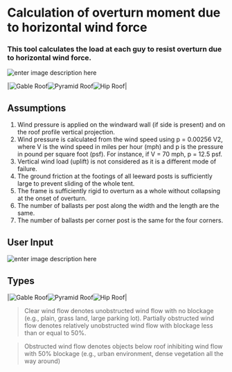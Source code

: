 # Calculation of overturn moment due to horizontal wind force

### This tool calculates the load at each guy to resist overturn due to horizontal wind force. 
![enter image description here](https://ballast.web.app/tent.png)

|![Gable Roof](https://ballast.web.app/p1.png)![Pyramid Roof](https://ballast.web.app/p2.png)![Hip Roof](https://ballast.web.app/p3.png)|

## Assumptions



 1. Wind pressure is applied on the windward wall (if side is present) and on the roof profile vertical projection.
 2. Wind pressure is calculated from the wind speed using p = 0.00256 V2, where V is the wind speed in miles per hour (mph) and p is the pressure in pound per square foot (psf). For instance, if V = 70 mph, p = 12.5 psf.
 3. Vertical wind load (uplift) is not considered as it is a different mode of failure.
 4. The ground friction at the footings of all leeward posts is sufficiently large to prevent sliding of the whole tent.
 5. The frame is sufficiently rigid to overturn as a whole without collapsing at the onset  of overturn.
 6. The number of ballasts per post along the width and the length are the same.
 7. The number of ballasts per corner post is the same for the four corners.

## User Input

![enter image description here](https://ballast.web.app/labeled.png)

## Types

|![Gable Roof](https://ballast.web.app/gable.png)![Pyramid Roof](https://ballast.web.app/pyramid.png)![Hip Roof](https://ballast.web.app/hip.png)|


>Clear wind flow denotes unobstructed wind flow with no blockage (e.g., plain, grass land, large parking lot). Partially obstructed wind flow denotes relatively unobstructed wind flow with blockage less than or equal to 50%.

>Obstructed wind flow denotes objects below roof inhibiting wind flow with 50% blockage (e.g., urban environment, dense vegetation all the way around)


